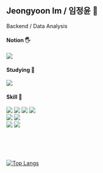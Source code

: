 ## Jeongyoon Im / 임정윤 👩

Backend / Data Analysis

#### Notion 🖐
<a href="https://hospitable-pantydraco-e21.notion.site/c481848d1f9948d5ba7c59265fad3a4d?pvs=74"><img src="https://img.shields.io/badge/Notion-000000?style=for-the-badge&logo=notion&logoColor=white"></a>

#### Studying 📕
<a href="https://hospitable-pantydraco-e21.notion.site/c481848d1f9948d5ba7c59265fad3a4d?pvs=74"><img src="https://img.shields.io/badge/Notion-000000?style=for-the-badge&logo=notion&logoColor=white"></a>

#### Skill 👑
<div>
  <img src="https://img.shields.io/badge/Python-3776AB?style=for-the-badge&logo=python&logoColor=white">
  <img src="https://img.shields.io/badge/HTML-239120?style=for-the-badge&logo=html5&logoColor=white">
  <img src="https://img.shields.io/badge/CSS3-1572B6?style=for-the-badge&logo=css3&logoColor=white">
  <img src="https://img.shields.io/badge/JavaScript-F7DF1E?style=for-the-badge&logo=JavaScript&logoColor=white">
  </br>
  <img src="https://img.shields.io/badge/Node.js-43853D?style=for-the-badge&logo=node.js&logoColor=white">
  <img src="https://img.shields.io/badge/React-20232A?style=for-the-badge&logo=react&logoColor=61DAFB">
  </br>
  <img src="https://img.shields.io/badge/MySQL-00000F?style=for-the-badge&logo=mysql&logoColor=white">
  <img src="https://img.shields.io/badge/Oracle-F80000?style=for-the-badge&logo=oracle&logoColor=black">
</div>

</br>
</br>
</br>
</br>

[![Top Langs](https://github-readme-stats.vercel.app/api/top-langs/?username=jungyun0310&layout=compact)](https://github.com/jungyun0310/github-readme-stats)
